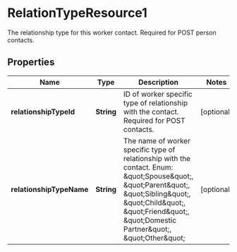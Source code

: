 

# RelationTypeResource1

The relationship type for this worker contact. Required for POST person contacts.

## Properties

| Name | Type | Description | Notes |
|------------ | ------------- | ------------- | -------------|
|**relationshipTypeId** | **String** | ID of worker specific type of relationship with the contact. Required for POST contacts. |  [optional] |
|**relationshipTypeName** | **String** | The name of worker specific type of relationship with the contact.  Enum: \&quot;Spouse\&quot;, \&quot;Parent\&quot;, \&quot;Sibling\&quot;, \&quot;Child\&quot;,  \&quot;Friend\&quot;, \&quot;Domestic Partner\&quot;, \&quot;Other\&quot; |  [optional] |



